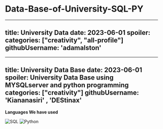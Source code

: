 # Data-Base-of-University-SQL-PY
---
title: University Data
date: 2023-06-01
spoiler: 
categories: ["creativity", "all-profile"]
githubUsername: 'adamalston'
---

---
title: University Data Base 
date: 2023-06-01
spoiler: University Data Base using MYSQLserver and python programming
categories: ["creativity"]
githubUsername: 'Kiananasiri' , 'DEStinax'
---


**Languages We have used**

![SQL](https://img.shields.io/badge/-SQL-000000?style=flat&logo=MySQL)
![Python](https://img.shields.io/badge/-Python-000000?style=flat&logo=python)
